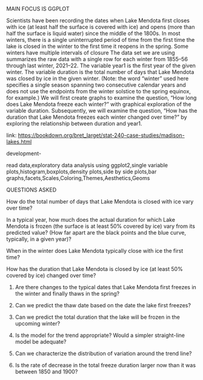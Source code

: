 MAIN FOCUS IS GGPLOT

Scientists have been recording the dates when Lake Mendota first closes with ice (at least half the surface is covered with ice) and opens (more than half the surface is liquid water) since the middle of the 1800s.
In most winters, there is a single uninterrupted period of time from the first time the lake is closed in the winter to the first time it reopens in the spring.
Some winters have multiple intervals of closure
The data set we are using summarizes the raw data with a single row for each winter from 1855–56 through last winter, 2021–22.
The variable year1 is the first year of the given winter.
The variable duration is the total number of days that Lake Mendota was closed by ice in the given winter. (Note: the word “winter” used here specifies a single season spanning two consecutive calendar years and does not use the endpoints from the winter solstice to the spring equinox, for example.)
We will first create graphs to examine the question, “How long does Lake Mendota freeze each winter?” with graphical exploration of the variable duration.
Subsequently, we will examine the question, “How has the duration that Lake Mendota freezes each winter changed over time?” by exploring the relationship between duration and year1.

link: https://bookdown.org/bret_larget/stat-240-case-studies/madison-lakes.html

development-

read data,exploratory data analysis using ggplot2,single variable plots,histogram,boxplots,density plots,side by side plots,bar graphs,facets,Scales,Coloring,Themes,Aesthetics,Geoms


QUESTIONS ASKED

How do the total number of days that Lake Mendota is closed with ice vary over time?

In a typical year, how much does the actual duration for which Lake Mendota is frozen (the surface is at least 50% covered by ice) vary from its predicted value? (How far apart are the black points and the blue curve, typically, in a given year)?

When in the winter does Lake Mendota typically close with ice the first time?


How has the duration that Lake Mendota is closed by ice (at least 50% covered by ice) changed over time?

1. Are there changes to the typical dates that Lake Mendota first freezes in the winter and finally thaws in the spring?

2. Can we predict the thaw date based on the date the lake first freezes?

3. Can we predict the total duration that the lake will be frozen in the upcoming winter?

4. Is the model for the trend appropriate? Would a simpler straight-line model be adequate?

5. Can we characterize the distribution of variation around the trend line?

6. Is the rate of decrease in the total freeze duration larger now than it was between 1850 and 1900?


